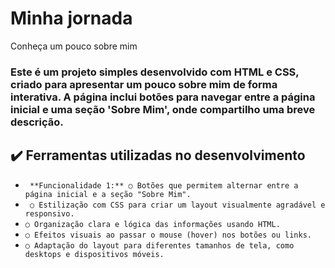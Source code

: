 # Minha jornada 

Conheça um pouco sobre mim

### Este é um projeto simples desenvolvido com HTML e CSS, criado para apresentar um pouco sobre mim de forma interativa. A página inclui botões para navegar entre a página inicial e uma seção 'Sobre Mim', onde compartilho uma breve descrição.

## ✔️ Ferramentas utilizadas no desenvolvimento

- ` **Funcionalidade 1:** ○ Botões que permitem alternar entre a página inicial e a seção "Sobre Mim".`
- ` ○ Estilização com CSS para criar um layout visualmente agradável e responsivo.`
- `○ Organização clara e lógica das informações usando HTML.`
- `○ Efeitos visuais ao passar o mouse (hover) nos botões ou links.`
- `○ Adaptação do layout para diferentes tamanhos de tela, como desktops e dispositivos móveis.`
